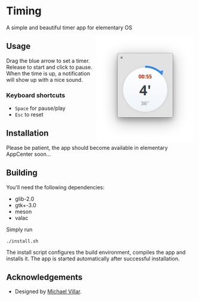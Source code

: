 # Timing

A simple and beautiful timer app for elementary OS

<img src="screenshots/App.png?raw=true" width="262" align="right">

## Usage

Drag the blue arrow to set a timer. Release to start and click to pause.
When the time is up, a notification will show up with a nice sound.

### Keyboard shortcuts

- `Space` for pause/play
- `Esc` to reset

## Installation

Please be patient, the app should become available in elementary AppCenter soon...

## Building

You'll need the following dependencies:
* glib-2.0
* gtk+-3.0
* meson
* valac

Simply run

```
./install.sh
```

The install script configures the build environment, compiles the app and installs it.
The app is started automatically after successful installation.

## Acknowledgements

- Designed by [Michael Villar](https://github.com/michaelvillar/timer-app).
